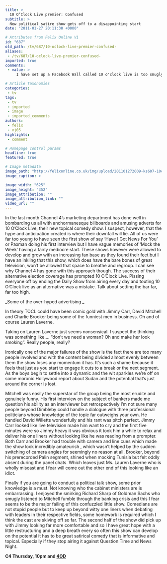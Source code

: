 ```yaml
---
title: >
  10 O’Clock Live premier: Confused
subtitle: >
  New political satire show gets off to a disappointing start
date: "2011-01-27 20:11:30 +0000"

# Attributes from Felix Online V1
id: "687"
old_path: /tv/687/10-oclock-live-premier-confused-
aliases:
 - /tv/687/10-oclock-live-premier-confused-
imported: true
comments:
 - value: >
     I have set up a Facebook Wall called 10 o'clock live is too smugly liberal <br> <br>http://www.facebook.com/#!/pages/10-oclock-live-is-too-smugly-liberal/170188323029411

# Article Taxonomies
categories:
 - tv
tags:
 - tv
 - imported
 - image
 - imported_comments
authors:
 - felix
 - vj05
highlights:
 - comment

# Homepage control params
headline: true
featured: true

# Image metadata
image_path: "http://felixonline.co.uk/img/upload/201101272009-ks607-10clockl.jpg"
image_caption: >

image_width: "625"
image_height: "352"
image_attribution: ""
image_attribution_link: ""
video_url: ""
---
```


In the last month Channel 4’s marketing department has done well in bombarding us all with anchormanesque billboards and amusing adverts for 10 O’Clock Live, their new topical comedy show. I suspect, however, that the hype and anticipation created is where their downfall will lie. All of us were far too young to have seen the first show of say ‘Have I Got News For You’ or Paxman doing his first interview but I have vague memories of ‘Mock the Week’ having a fairly mediocre start. These shows however were allowed to develop and grow with an increasing fan base as they found their feet but I have an inkling that this show, which does have the bare bones of great television, won’t be allowed that space to breathe and regroup. I can see why Channel 4 has gone with this approach though. The success of their alternative election coverage has prompted 10 O’Clock Live. Pissing everyone off by ending the Daily Show from airing every day and touting 10 O’Clock live as an alternative was a mistake. Talk about setting the bar far, far too high.

_Some of the over-hyped advertising _

In theory TOCL could have been comic gold with Jimmy Carr, David Mitchell and Charlie Brooker being some of the funniest men in business. Oh and of course Lauren Laverne.

Taking on Lauren Laverne just seems nonsensical. I suspect the thinking was something like…. “don’t we need a woman? Oh and make her look smoking”. Really people, really?

Ironically one of the major failures of the show is the fact there are too many people involved and with the content being divided almost evenly between them the show loses any momentum it has. It’s such a shame because it feels that just as you start to engage it cuts to a break or the next segment. As the boys begin to settle into a dynamic and the wit sparkles we’re off on some moronic Hollywood report about Sudan and the potential that’s just around the corner is lost.

Mitchell was easily the superstar of the group being the most erudite and genuinely funny. His first interview on the subject of bankers made me question his ability as an interviewer but retrospectively I’m not sure many people beyond Dimbleby could handle a dialogue with three professional politicians whose knowledge of the topic far outweighs your own. He handled David Willetts wonderfully and his rant was pitch perfect. Jimmy Carr looked like live television made him want to cry and the first five minutes were so Jimmy heavy it was obvious it took him a while to relax and deliver his one liners without looking like he was reading from a prompter. Both Carr and Brooker had trouble with camera and line cues which made the show look incredibly amateurish , which wasn’t helped by the sudden switching of camera angles for seemingly no reason at all. Brooker, beyond his prerecorded Palin segment, shined when mocking Tunisia but felt oddly absent during the panel chats. Which leaves just Ms. Lauren Laverne who is wholly miscast and I fear will come out the other end of this looking like an idiot.

Finally if you are going to conduct a political talk show, some prior knowledge is a must. Not knowing who the cabinet ministers are is embarrassing. I enjoyed the smirking Richard Sharp of Goldman Sachs who smugly listened to Mitchell fumble through the banking crisis and this I fear seems to be the major failing of this confuzzled little show. Comedians are not stupid people but to keep up beyond witty one liners when debating with leaders in their respective fields, some homework is required which I think the cast are skiving off so far. The second half of the show did pick up with Jimmy looking far more comfortable and so I have great hope with a little restructuring and a deep breath every so often this show can develop on the potential it has to be great satirical comedy that is informative and topical. Especially if they stop airing it against Question Time and News Night.

__C4 Thursday, 10pm and [4OD](http://www.channel4.com/programmes/10-oclock-live/4od)__
